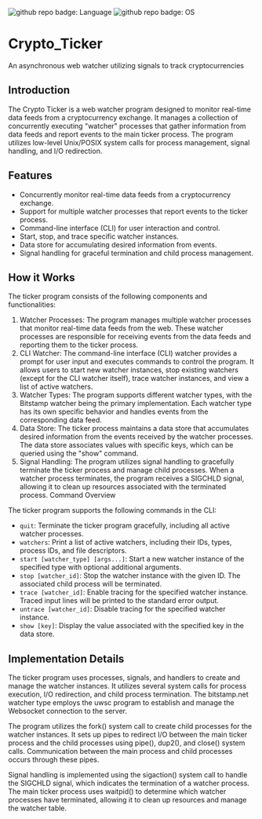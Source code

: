 ![github repo badge: Language](https://img.shields.io/badge/Language-C-181717?color=blue) ![github repo badge: OS](https://img.shields.io/badge/OS-Linux-181717?color=yellow)
# Crypto_Ticker
An asynchronous web watcher utilizing signals to track cryptocurrencies

## Introduction

The Crypto Ticker is a web watcher program designed to monitor real-time data feeds from a cryptocurrency exchange. It manages a collection of concurrently executing "watcher" processes that gather information from data feeds and report events to the main ticker process. The program utilizes low-level Unix/POSIX system calls for process management, signal handling, and I/O redirection.

## Features

- Concurrently monitor real-time data feeds from a cryptocurrency exchange.
- Support for multiple watcher processes that report events to the ticker process.
- Command-line interface (CLI) for user interaction and control.
- Start, stop, and trace specific watcher instances.
- Data store for accumulating desired information from events.
- Signal handling for graceful termination and child process management.

## How it Works

The ticker program consists of the following components and functionalities:

1. Watcher Processes: The program manages multiple watcher processes that monitor real-time data feeds from the web. These watcher processes are responsible for receiving events from the data feeds and reporting them to the ticker process.
2. CLI Watcher: The command-line interface (CLI) watcher provides a prompt for user input and executes commands to control the program. It allows users to start new watcher instances, stop existing watchers (except for the CLI watcher itself), trace watcher instances, and view a list of active watchers.
3. Watcher Types: The program supports different watcher types, with the Bitstamp watcher being the primary implementation. Each watcher type has its own specific behavior and handles events from the corresponding data feed.
4. Data Store: The ticker process maintains a data store that accumulates desired information from the events received by the watcher processes. The data store associates values with specific keys, which can be queried using the "show" command.
5. Signal Handling: The program utilizes signal handling to gracefully terminate the ticker process and manage child processes. When a watcher process terminates, the program receives a SIGCHLD signal, allowing it to clean up resources associated with the terminated process.
Command Overview

The ticker program supports the following commands in the CLI:

- `quit`: Terminate the ticker program gracefully, including all active watcher processes.
- `watchers`: Print a list of active watchers, including their IDs, types, process IDs, and file descriptors.
- `start [watcher_type] [args...]`: Start a new watcher instance of the specified type with optional additional arguments.
- `stop [watcher_id]`: Stop the watcher instance with the given ID. The associated child process will be terminated.
- `trace [watcher_id]`: Enable tracing for the specified watcher instance. Traced input lines will be printed to the standard error output.
- `untrace [watcher_id]`: Disable tracing for the specified watcher instance.
- `show [key]`: Display the value associated with the specified key in the data store.

## Implementation Details

The ticker program uses processes, signals, and handlers to create and manage the watcher instances. It utilizes several system calls for process execution, I/O redirection, and child process termination. The bitstamp.net watcher type employs the uwsc program to establish and manage the Websocket connection to the server.

The program utilizes the fork() system call to create child processes for the watcher instances. It sets up pipes to redirect I/O between the main ticker process and the child processes using pipe(), dup2(), and close() system calls. Communication between the main process and child processes occurs through these pipes.

Signal handling is implemented using the sigaction() system call to handle the SIGCHLD signal, which indicates the termination of
a watcher process. The main ticker process uses waitpid() to determine which watcher processes have terminated, allowing it to clean up resources and manage the watcher table.
